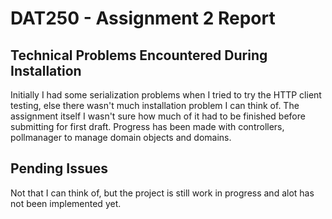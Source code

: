 # DAT250 - Assignment 2 Report


## Technical Problems Encountered During Installation
Initially I had some serialization problems when I tried to try the HTTP client testing, else there wasn't much installation problem I can think of.
The assignment itself I wasn't sure how much of it had to be finished before submitting for first draft.
Progress has been made with controllers, pollmanager to manage domain objects and domains.


## Pending Issues
Not that I can think of, but the project is still work in progress and alot has not been implemented yet.
